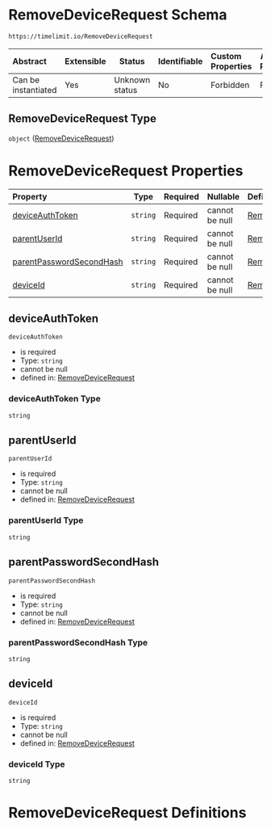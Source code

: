# RemoveDeviceRequest Schema

```txt
https://timelimit.io/RemoveDeviceRequest
```




| Abstract            | Extensible | Status         | Identifiable | Custom Properties | Additional Properties | Access Restrictions | Defined In                                                                                |
| :------------------ | ---------- | -------------- | ------------ | :---------------- | --------------------- | ------------------- | ----------------------------------------------------------------------------------------- |
| Can be instantiated | Yes        | Unknown status | No           | Forbidden         | Forbidden             | none                | [RemoveDeviceRequest.schema.json](RemoveDeviceRequest.schema.json "open original schema") |

## RemoveDeviceRequest Type

`object` ([RemoveDeviceRequest](removedevicerequest.md))

# RemoveDeviceRequest Properties

| Property                                              | Type     | Required | Nullable       | Defined by                                                                                                                                                             |
| :---------------------------------------------------- | -------- | -------- | -------------- | :--------------------------------------------------------------------------------------------------------------------------------------------------------------------- |
| [deviceAuthToken](#deviceauthtoken)                   | `string` | Required | cannot be null | [RemoveDeviceRequest](removedevicerequest-properties-deviceauthtoken.md "https&#x3A;//timelimit.io/RemoveDeviceRequest#/properties/deviceAuthToken")                   |
| [parentUserId](#parentuserid)                         | `string` | Required | cannot be null | [RemoveDeviceRequest](removedevicerequest-properties-parentuserid.md "https&#x3A;//timelimit.io/RemoveDeviceRequest#/properties/parentUserId")                         |
| [parentPasswordSecondHash](#parentpasswordsecondhash) | `string` | Required | cannot be null | [RemoveDeviceRequest](removedevicerequest-properties-parentpasswordsecondhash.md "https&#x3A;//timelimit.io/RemoveDeviceRequest#/properties/parentPasswordSecondHash") |
| [deviceId](#deviceid)                                 | `string` | Required | cannot be null | [RemoveDeviceRequest](removedevicerequest-properties-deviceid.md "https&#x3A;//timelimit.io/RemoveDeviceRequest#/properties/deviceId")                                 |

## deviceAuthToken




`deviceAuthToken`

-   is required
-   Type: `string`
-   cannot be null
-   defined in: [RemoveDeviceRequest](removedevicerequest-properties-deviceauthtoken.md "https&#x3A;//timelimit.io/RemoveDeviceRequest#/properties/deviceAuthToken")

### deviceAuthToken Type

`string`

## parentUserId




`parentUserId`

-   is required
-   Type: `string`
-   cannot be null
-   defined in: [RemoveDeviceRequest](removedevicerequest-properties-parentuserid.md "https&#x3A;//timelimit.io/RemoveDeviceRequest#/properties/parentUserId")

### parentUserId Type

`string`

## parentPasswordSecondHash




`parentPasswordSecondHash`

-   is required
-   Type: `string`
-   cannot be null
-   defined in: [RemoveDeviceRequest](removedevicerequest-properties-parentpasswordsecondhash.md "https&#x3A;//timelimit.io/RemoveDeviceRequest#/properties/parentPasswordSecondHash")

### parentPasswordSecondHash Type

`string`

## deviceId




`deviceId`

-   is required
-   Type: `string`
-   cannot be null
-   defined in: [RemoveDeviceRequest](removedevicerequest-properties-deviceid.md "https&#x3A;//timelimit.io/RemoveDeviceRequest#/properties/deviceId")

### deviceId Type

`string`

# RemoveDeviceRequest Definitions
